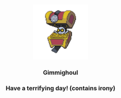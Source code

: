 <p align="center">
    <img src="https://raw.githubusercontent.com/PokeAPI/sprites/master/sprites/pokemon/999.png" width="150" height="150">
</p>
<h3 align="center"> <b>Gimmighoul</b></h3>
<h3 align="center">Have a terrifying day! (contains irony)</h3>
